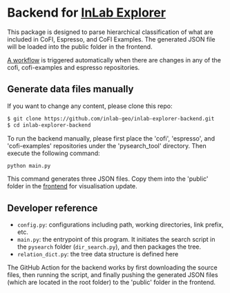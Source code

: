 # Backend for [InLab Explorer](https://inlab.au/inlab-explorer)

This package is designed to parse hierarchical classification of what are included 
in CoFI, Espresso, and CoFI Examples. The generated JSON file will be loaded into the 
public folder in the frontend.

[A workflow](https://github.com/inlab-geo/inlab-explorer-backend/actions/workflows/jobs.yaml) 
is triggered automatically when there are changes in any of the cofi, cofi-examples 
and espresso repositories.

## Generate data files manually

If you want to change any content, please clone this repo:

```bash
$ git clone https://github.com/inlab-geo/inlab-explorer-backend.git
$ cd inlab-explorer-backend
```

To run the backend manually, please first place the 'cofi', 'espresso', and 
'cofi-examples' repositories under the 'pysearch_tool' directory. Then execute the 
following command:

```bash
python main.py
```

This command generates three JSON files. Copy them into the 'public' folder in the 
[frontend](https://github.com/inlab-geo/inlab-explorer) for visualisation update.

## Developer reference

- `config.py`: configurations including path, working directories, link prefix, etc.
- `main.py`: the entrypoint of this program. It initiates the search script in the 
  `pysearch` folder (`dir_search.py`), and then packages the tree. 
- `relation_dict.py`: the tree data structure is defined here

The GitHub Action for the backend works by first downloading the source files, then running the script, and finally pushing the generated JSON files (which are located in the root folder) to the 'public' folder in the frontend.
